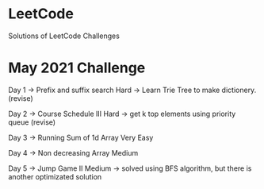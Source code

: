 # LeetCode
  Solutions of LeetCode Challenges

# May 2021 Challenge

Day 1 -> Prefix and suffix search   Hard        -> Learn Trie Tree to make dictionery.  (revise)

Day 2 ->   Course Schedule III      Hard        -> get k top elements using priority queue (revise)

Day 3 ->  Running Sum of 1d Array   Very Easy 

Day 4 -> Non decreasing Array       Medium   

Day 5 ->  Jump Game II              Medium      -> solved using BFS algorithm, but there is another optimizated solution 
